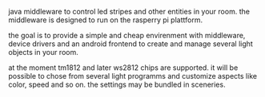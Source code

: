 java middleware to control led stripes and other entities in your room. the middleware is designed to run on the rasperry pi plattform.

the goal is to provide a simple and cheap envirenment with middleware, device drivers and an android frontend
to create and manage several light objects in your room.

at the moment tm1812 and later ws2812 chips are supported. it will be possible to chose from several light programms and customize aspects like color, speed and so on. the settings may be bundled in sceneries.
